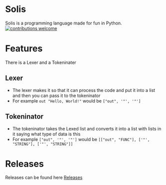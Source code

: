 # Solis #
Solis is a programming language made for fun in Python.
  <a href="https://github.com/LonnonDev/Solis/issues">
    <img alt="contributions welcome" src="https://img.shields.io/badge/contributions-welcome-brightgreen.svg?style=flat">
  </a>

# Features #
There is a Lexer and a Tokeninater

  ## Lexer ##
  - The lexer makes it so that it can process the code and put it into a list and then you can pass it to the tokeninator
  - For example ```out "Hello, World!"``` would be ```["out", '"', '"']```
  ## Tokeninator ##
  - The tokeninator takes the Lexed list and converts it into a list with lists in it saying what type of data is this
  - For example ```["out", '"', '"']``` would be ```[["out", "FUNC"], ['"', "STRING"], ['"', "STRING"]]```

# Releases #
Releases can be found here [Releases](https://github.com/LonnonDev/Solis/releases)
